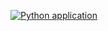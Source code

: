 [![Python application](https://github.com/ramigiki/passwordfactory/actions/workflows/app.yml/badge.svg?branch=main)](https://github.com/ramigiki/passwordfactory/actions/workflows/app.yml)